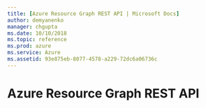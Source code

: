 ```yaml
---
title: [Azure Resource Graph REST API | Microsoft Docs]
author: demyanenko
manager: chgupta
ms.date: 10/10/2018
ms.topic: reference
ms.prod: azure
ms.service: Azure
ms.assetid: 93e875eb-8077-4578-a229-72dc6a06736c
---
```


# Azure Resource Graph REST API

